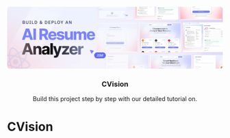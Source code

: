 <div align="center">
  <br />
      <img src="public/readme/hero.webp" alt="Project Banner">
    </a>
  <br />

  <h3 align="center">CVision</h3>

   <div align="center">
     Build this project step by step with our detailed tutorial on.
    </div>
</div>


# CVision

